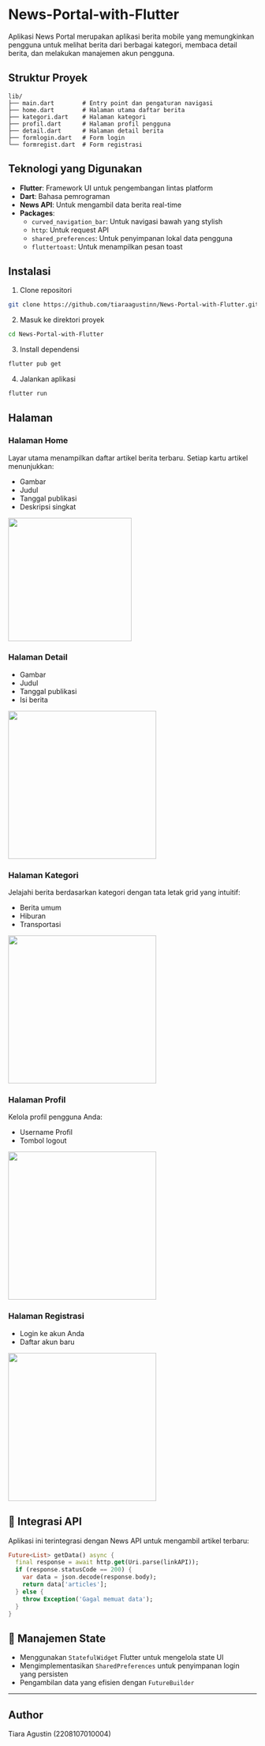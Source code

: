 # News-Portal-with-Flutter

Aplikasi News Portal merupakan aplikasi berita mobile yang memungkinkan 
pengguna untuk melihat berita dari berbagai kategori, membaca detail berita, dan 
melakukan manajemen akun pengguna. 

## Struktur Proyek
```
lib/
├── main.dart        # Entry point dan pengaturan navigasi
├── home.dart        # Halaman utama daftar berita
├── kategori.dart    # Halaman kategori
├── profil.dart      # Halaman profil pengguna
├── detail.dart      # Halaman detail berita
├── formlogin.dart   # Form login
└── formregist.dart  # Form registrasi
```

## Teknologi yang Digunakan
- **Flutter**: Framework UI untuk pengembangan lintas platform
- **Dart**: Bahasa pemrograman
- **News API**: Untuk mengambil data berita real-time
- **Packages**:
  - `curved_navigation_bar`: Untuk navigasi bawah yang stylish
  - `http`: Untuk request API
  - `shared_preferences`: Untuk penyimpanan lokal data pengguna
  - `fluttertoast`: Untuk menampilkan pesan toast

## Instalasi

1. Clone repositori
```bash
git clone https://github.com/tiaraagustinn/News-Portal-with-Flutter.git
```

2. Masuk ke direktori proyek
```bash
cd News-Portal-with-Flutter
```

3. Install dependensi
```bash
flutter pub get
```

4. Jalankan aplikasi
```bash
flutter run
```

## Halaman

### Halaman Home
Layar utama menampilkan daftar artikel berita terbaru. Setiap kartu artikel menunjukkan:
- Gambar
- Judul
- Tanggal publikasi
- Deskripsi singkat
<img src="images/Home.png" width="250"/>


### Halaman Detail
- Gambar
- Judul
- Tanggal publikasi
- Isi berita
<img src="images/Detail.png" width="300"/>


### Halaman Kategori
Jelajahi berita berdasarkan kategori dengan tata letak grid yang intuitif:
- Berita umum
- Hiburan
- Transportasi
<img src="images/Kategori.png" width="300"/>


### Halaman Profil
Kelola profil pengguna Anda:
- Username Profil
- Tombol logout
<img src="images/Profil.png" width="300"/>


### Halaman Registrasi
- Login ke akun Anda
- Daftar akun baru
<img src="images/Registrasi.png" width="300"/>


## 🔌 Integrasi API
Aplikasi ini terintegrasi dengan News API untuk mengambil artikel terbaru:

```dart
Future<List> getData() async {
  final response = await http.get(Uri.parse(linkAPI));
  if (response.statusCode == 200) {
    var data = json.decode(response.body);
    return data['articles'];
  } else {
    throw Exception('Gagal memuat data');
  }
}
```

## 🔄 Manajemen State
- Menggunakan `StatefulWidget` Flutter untuk mengelola state UI
- Mengimplementasikan `SharedPreferences` untuk penyimpanan login yang persisten
- Pengambilan data yang efisien dengan `FutureBuilder`

---

## Author
Tiara Agustin (2208107010004)